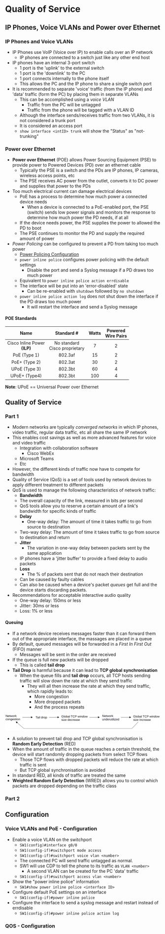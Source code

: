 # Quality of Service

## IP Phones, Voice VLANs and Power over Ethernet

### IP Phones and Voice VLANs

- IP Phones use VoIP (Voice over IP) to enable calls over an IP network
  - IP phones are connected to a switch just like any other end host
- IP phones have an internal 3-port switch
  - 1 port is the 'uplink' to the external switch
  - 1 port is the 'downlink' to the PC
  - 1 port connects internally to the phone itself
  - This allows the PC and the IP phone to share a single switch port
- It is recommended to separate 'voice' traffic (from the IP phone) and 'data' traffic (form the PC) by placing them in separate VLANs
  - This can be accomplished using a *voice VLAN*
    - Traffic from the PC will be untagged
    - Traffic from the phone will be tagged with a VLAN ID
  - Although the interface sends/receives traffic from two VLANs, it is not considered a trunk port
  - It is considered an access port
  - `show interface <intID> trunk` will show the "Status" as "not-trunking"

### Power over Ethernet

- **Power over Ethernet** (POE) allows Power Sourcing Equipment (PSE) to provide power to Powered Devices (PD) over an ethernet cable
  - Typically the PSE is a switch and the PDs are IP phones, IP cameras, wireless access points, etc
  - The PSE receives AC power from the outlet, converts it to DC power and supplies that power to the PDs
- Too much electrical current can damage electrical devices
  - PoE has a process to determine how much power a connected device needs
    - When a device is connected to a PoE-enabled port, the PSE (switch) sends low power signals and monitors the response to determine how much power the PD needs, if at all
  - If the device needs power, the PSE supplies the power to allowed the PD to boot
  - The PSE continues to monitor the PD and supply the required amount of power
- *Power Policing* can be configured to prevent a PD from taking too much power
  - [Power Policing Configuration](#voice-vlans-and-poe---configuration)
  - `power inline police` configures power policing with the default settings
    - Disable the port and send a Syslog message if a PD draws too much power
  - Equivalent to `power inline police action errdisable`
  - The interface will be put into an 'error-disabled' state
    - Can be re-enabled with `shutdown` followed by `no shutdown`
  - `power inline police action log` does not shut down the interface if the PD draws too much power
    - It will restart the interface and send a Syslog message

#### POE Standards

| **Name**                        | **Standard #**                   | **Watts**     | **Powered<br>Wire Pairs**     |
|:-------------------------------:|:--------------------------------:|:-------------:|:-----------------------------:|
| Cisco Inline Power<br>**(ILP)** | No standard<br>Cisco proprietary | 7             | 2                             |
| PoE (Type 1)                    | 802.3af                          | 15            | 2                             |
| PoE+ (Type 2)                   | 802.3at                          | 30            | 2                             |
| UPoE (Type 3)                   | 802.3bt                          | 60            | 4                             |
| UPoE+ (Type4)                   | 802.3bt                          | 100           | 4                             |

**Note**: UPoE == Universal Power over Ethernet

## Quality of Service

### Part 1

- Modern networks are typically *converged networks* in which IP phones, video traffic, regular data traffic, etc all share the same IP network
- This enables cost savings as well as more advanced features for voice and video traffic
  - Integration with collaboration software
    - Cisco WebEx
  - Microsoft Teams
  - Etc
- However, the different kinds of traffic now have to compete for bandwidth
- Quality of Service (QoS) is a set of tools used by network devices to apply different treatment to different packets
- QoS is used to manage the following characteristics of network traffic:
  - **Bandwidth**
  - The overall capacity of the link, measured in bits per second
  - QoS tools allow you to reserve a certain amount of a link's bandwidth for specific kinds of traffic
  - **Delay**
    - One-way delay: The amount of time it takes traffic to go from source to destination
  - Two-way delay: The amount of time it takes traffic to go from source to destination and return
  - **Jitter**
    - The variation in one-way delay between packets sent by the same application
  - IP phones have a 'jitter buffer' to provide a fixed delay to audio packets
  - **Loss**
    - The % of packets sent that do not reach their destination
  - Can be caused by faulty cables
  - Can also be caused when a device's packet *queues* get full and the device starts discarding packets.
- Recommendations for acceptable interactive audio quality
  - One-way delay: 150ms or less
  - Jitter: 30ms or less
  - Loss: 1% or less

#### Queuing

- If a network device receives messages faster than it can forward them out of the appropriate interface, the massages are placed in a queue
- By default, queued messages will be forwarded in a *First In First Out* (FIFO) manner
  - Messages will be sent in the order are received
- If the queue is full new packets will be dropped
  - This is called **tail drop**
- **Tail Drop** is harmful because it can lead to **TCP global synchronisation**
  - When the queue fills and **tail drop** occurs, all TCP hosts sending traffic will slow down the rate at which they send traffic
    - They will all then increase the rate at which they send traffic, which rapidly leads to:
      - More congestion
      - More dropped packets
      - And the process repeats

![Global Synchronisation](./images/global_synchronisation.png)

- A solution to prevent tail drop and TCP global synchronisation is **Random Early Detection** (RED)
- When the amount of traffic in the queue reaches a certain threshold, the device will start randomly dropping packets from select TCP flows
  - Those TCP flows with dropped packets will reduce the rate at which traffic is sent
  - But TCP global synchronisation is avoided
- In standard RED, all kinds of traffic are treated the same
- **Weighted Random Early Detection** (WRED) allows you to control which packets are dropped depending on the traffic class

### Part 2

## Configuration

### Voice VLANs and PoE - Configuration

- Enable a voice VLAN on the switchport
  - `SW1(config)#interface g0/0`
  - `SW1(config-if)#switchport mode access`
  - `SW1(config-if)#switchport voice vlan <number>`
  - The connected PC will send traffic untagged as normal.
  - SW1 will use CDP to tell the phone to its traffic as `VLAN <number>`
    - A second VLAN can be created for the PC 'data' traffic
  - `SW1(config-if)#switchport access vlan <number>`
- Show the "power inline police" information
  - `SW1#show power inline police <interface ID>`
- Configure default PoE settings on an interface
  - `SW1(config-if)#power inline police`
- Configure the interface to send a syslog message and restart instead of errdisable
  - `SW1(config-if)#power inline police action log`

### QOS - Configuration
